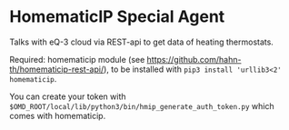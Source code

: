 # HomematicIP Special Agent

Talks with eQ-3 cloud via REST-api to get data of heating thermostats.

Required: homematicip module (see https://github.com/hahn-th/homematicip-rest-api/), to be installed with `pip3 install 'urllib3<2' homematicip`.

You can create your token with `$OMD_ROOT/local/lib/python3/bin/hmip_generate_auth_token.py` which comes with homematicip. 

